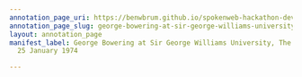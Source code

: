 ```yaml
---
annotation_page_uri: https://benwbrum.github.io/spokenweb-hackathon-development/annotations/george-bowering-at-sir-george-williams-university-the-poetry-series-25-january-1974-canvas-1-audience-member-3.json
annotation_page_slug: george-bowering-at-sir-george-williams-university-the-poetry-series-25-january-1974-canvas-1-audience-member-3
layout: annotation_page
manifest_label: George Bowering at Sir George Williams University, The Poetry Series,
  25 January 1974

---
```

